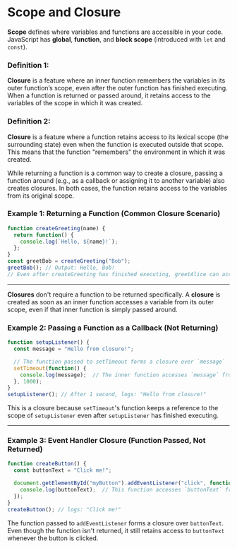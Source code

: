 # Scope and Closure

**Scope** defines where variables and functions are accessible in your code.  
JavaScript has **global**, **function**, and **block scope** (introduced with `let` and `const`).  

### Definition 1:  
**Closure** is a feature where an inner function remembers the variables in its outer function’s scope, even after the outer function has finished executing. When a function is returned or passed around, it retains access to the variables of the scope in which it was created.

### Definition 2:  
**Closure** is a feature where a function retains access to its lexical scope (the surrounding state) even when the function is executed outside that scope. This means that the function "remembers" the environment in which it was created.

While returning a function is a common way to create a closure, passing a function around (e.g., as a callback or assigning it to another variable) also creates closures. In both cases, the function retains access to the variables from its original scope.

### Example 1: Returning a Function (Common Closure Scenario)
```js
function createGreeting(name) {
  return function() {
    console.log(`Hello, ${name}!`);
  };
}
const greetBob = createGreeting("Bob");
greetBob(); // Output: Hello, Bob!
// Even after createGreeting has finished executing, greetAlice can access name.
```

---
**Closures** don't require a function to be returned specifically. A **closure** is created as soon as an inner function accesses a variable from its outer scope, even if that inner function is simply passed around.

### Example 2: Passing a Function as a Callback (Not Returning)
```js
function setupListener() {
  const message = "Hello from closure!";

  // The function passed to setTimeout forms a closure over `message`
  setTimeout(function() {
    console.log(message);  // The inner function accesses `message` from `setupListener`'s scope
  }, 1000);
}
setupListener(); // After 1 second, logs: "Hello from closure!"
```
This is a closure because `setTimeout`'s function keeps a reference to the scope of `setupListener` even after `setupListener` has finished executing.

---
### Example 3: Event Handler Closure (Function Passed, Not Returned)
```js
function createButton() {
  const buttonText = "Click me!";

  document.getElementById("myButton").addEventListener("click", function() {
    console.log(buttonText);  // This function accesses `buttonText` from `createButton`'s scope
  });
}
createButton(); // logs: "Click me!"
```
The function passed to `addEventListener` forms a closure over `buttonText`. Even though the function isn't returned, it still retains access to `buttonText` whenever the button is clicked.
